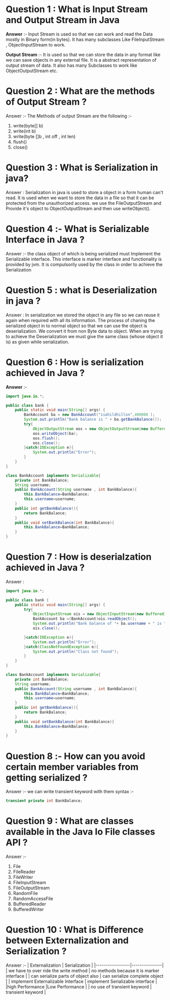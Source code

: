 # Question 1 : What is Input Stream and Output Stream in Java
**Answer** :- Input Stream is used so that we can work and read the Data mostly in Binary form(in bytes). It has many subclasses Like FileInputStream , ObjectInputStream to work.

**Output Stream** :- It is used so that we can store the data in any format like we can save objects in any external file. It is a abstract representation of output stream of data.
It also has many Subclasses to work like ObjectOutputStream etc.

# Question 2 :  What are the methods of Output Stream ?
Answer :- The Methods of output Stream are the following :- 
1. write(byte[] b)
1. write(int b)
1. write(byte []b , int off , int len)
1. flush()
1. close()

# Question 3 : What is Serialization in java?
Answer : Serialization in java is used to store a object in a form human can't read. It is used when we want to store the data in a file so that it can be protected from the unauthorized access. we use the FileOutputStream and Provide it's object to ObjectOutputStream and then use writeObject().

# Question 4 :- What is Serializable Interface in Java ?
Answer :-   the class object of which is being serialized must Implement the Serializable interface. This interface is marker interface and functionality is provided by jvm. It is compulsorily used by the class in order to achieve the Serialization


# Question 5 : what is Deserialization in java ?
Answer : In  serialization we stored the object in any file so we can reuse it again when required with all its information. The process of chaning the serialized object in to normal object so that we can use the object is deserialization. We convert it from non Byte data to object. When are trying to achieve the Deserialization we must give the same class (whose object it is) as given while serialization.

# Question 6 : How is serialization achieved in Java ?
**Answer** :- 
```java
import java.io.*;

public class bank {
    public static void main(String[] args) {
        BankAccount ba = new BankAccount("isahildhillon",400000 );
        System.out.println("Bank balance is " + ba.getBankBalance());
        try{
            ObjectOutputStream oos = new ObjectOutputStream(new BufferedOutputStream(new FileOutputStream("account.txt")));
            oos.writeObject(ba);
            oos.flush();
            oos.close();
        }catch(IOException e){
            System.out.println("Error");
        }
    }
}

class BankAccount implements Serializable{
    private int BankBalance;
    String username;
    public BankAccount(String username , int BankBalance){
        this.BankBalance=BankBalance;
        this.username=username;
    }
    public int getBankBalance(){
        return BankBalance;
    }
    public void setBankBalance(int BankBalance){
        this.BankBalance=BankBalance;
    }
}
```

# Question 7 : How is deserialzation achieved in Java ?
Answer :
```java
import java.io.*;

public class bank {
    public static void main(String[] args) {
        try{
            ObjectInputStream ois = new ObjectInputStream(new BufferedInputStream(new FileInputStream("account.txt")));
            BankAccount ba =(BankAccount)ois.readObject();
            System.out.println("Bank balance of "+ ba.username + " is " + ba.getBankBalance());
            ois.close();

        }catch(IOException e){
            System.out.println("Error");
        }catch(ClassNotFoundException e){
            System.out.println("Class not found");
        }
    }
}

class BankAccount implements Serializable{
    private int BankBalance;
    String username;
    public BankAccount(String username , int BankBalance){
        this.BankBalance=BankBalance;
        this.username=username;
    }
    public int getBankBalance(){
        return BankBalance;
    }
    public void setBankBalance(int BankBalance){
        this.BankBalance=BankBalance;
    }
}
```

# Question 8 :- How can you avoid certain member variables from getting serialized  ?
Answer :- we can write transient keyword with them
syntax :- 
```java
transient private int BankBalance; 
```

# Question 9 : What are classes available in the Java Io File classes API ?
Answer :- 
1. File
1. FileReader
1. FileWriter
1. FileInputStream
1. FileOutputStream
1. RandomFile
1. RandomAccessFile
1. BufferedReader
1. BufferedWriter

# Question 10 : What is Difference between Externalization and Serialization ?
Answer :- 
| Externalization | Serialization |
|-----------------|---------------|
| we have to over ride the write method | no methods because it is marker interface |
| can serialize parts of object also | can serialize complete object | 
| implement Externalizable Interface  | implement Serializable interface | 
|high Performance |Low Performance |
| no use of transient keyword | transient keyword | 
